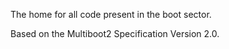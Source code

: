 The home for all code present in the boot sector.

Based on the Multiboot2 Specification Version 2.0.
